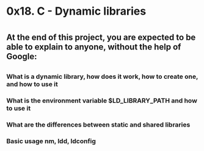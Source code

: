 # 0x18. C - Dynamic libraries
#
## At the end of this project, you are expected to be able to explain to anyone, without the help of Google:
##
### What is a dynamic library, how does it work, how to create one, and how to use it
### What is the environment variable $LD_LIBRARY_PATH and how to use it
### What are the differences between static and shared libraries
### Basic usage nm, ldd, ldconfig